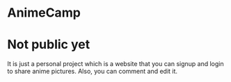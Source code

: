 # AnimeCamp
# Not public yet
It is just a personal project which is a website that you can signup and login to share anime pictures. Also, you can comment and edit it.
